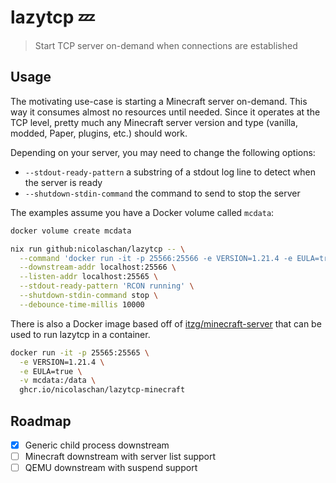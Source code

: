 # lazytcp 💤

> Start TCP server on-demand when connections are established

## Usage

The motivating use-case is starting a Minecraft server on-demand. This way it consumes almost no resources until needed. Since it operates at the TCP level, pretty much any Minecraft server version and type (vanilla, modded, Paper, plugins, etc.) should work. 

Depending on your server, you may need to change the following options:
- `--stdout-ready-pattern` a substring of a stdout log line to detect when the server is ready
- `--shutdown-stdin-command` the command to send to stop the server

The examples assume you have a Docker volume called `mcdata`:
```bash
docker volume create mcdata
```

```bash
nix run github:nicolaschan/lazytcp -- \
  --command 'docker run -it -p 25566:25566 -e VERSION=1.21.4 -e EULA=true -v mcdata:/data itzg/minecraft-server' \
  --downstream-addr localhost:25566 \
  --listen-addr localhost:25565 \
  --stdout-ready-pattern 'RCON running' \
  --shutdown-stdin-command stop \
  --debounce-time-millis 10000
```

There is also a Docker image based off of [itzg/minecraft-server](https://github.com/itzg/docker-minecraft-server) that can be used to run lazytcp in a container.

```bash
docker run -it -p 25565:25565 \
  -e VERSION=1.21.4 \
  -e EULA=true \
  -v mcdata:/data \
  ghcr.io/nicolaschan/lazytcp-minecraft
```

## Roadmap
- [x] Generic child process downstream
- [ ] Minecraft downstream with server list support
- [ ] QEMU downstream with suspend support

